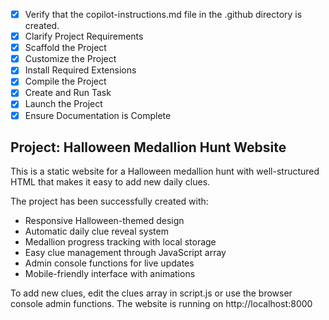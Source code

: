 <!-- Use this file to provide workspace-specific custom instructions to Copilot. For more details, visit https://code.visualstudio.com/docs/copilot/copilot-customization#_use-a-githubcopilotinstructionsmd-file -->
- [x] Verify that the copilot-instructions.md file in the .github directory is created.
- [x] Clarify Project Requirements
- [x] Scaffold the Project
- [x] Customize the Project
- [x] Install Required Extensions
- [x] Compile the Project
- [x] Create and Run Task
- [x] Launch the Project
- [x] Ensure Documentation is Complete

## Project: Halloween Medallion Hunt Website

This is a static website for a Halloween medallion hunt with well-structured HTML that makes it easy to add new daily clues.

The project has been successfully created with:
- Responsive Halloween-themed design
- Automatic daily clue reveal system
- Medallion progress tracking with local storage
- Easy clue management through JavaScript array
- Admin console functions for live updates
- Mobile-friendly interface with animations

To add new clues, edit the clues array in script.js or use the browser console admin functions.
The website is running on http://localhost:8000